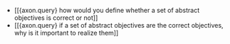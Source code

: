 - [[{axon.query} how would you define whether a set of abstract objectives is correct or not]]
- [[{axon.query} if a set of abstract objectives are the correct objectives, why is it important to realize them]]